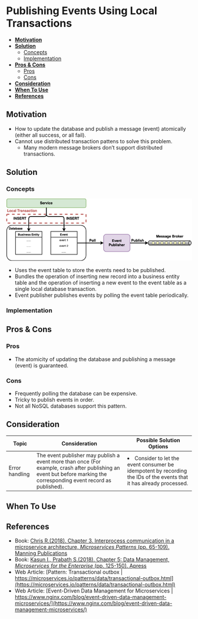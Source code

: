 # Publishing Events Using Local Transactions

- [**Motivation**](#motivation)
- [**Solution**](#solution)
   - [Concepts](#concepts)
   - [Implementation](#implementation)
- [**Pros & Cons**](#pros--cons)
   - [Pros](#pros)
   - [Cons](#cons)
- [**Consideration**](#consideration)
- [**When To Use**](#when-to-use)
- [**References**](#references)

## Motivation
- How to update the database and publish a message (event) atomically (either all success, or all fail).
- Cannot use distributed transaction pattens to solve this problem.
   - Many modern message brokers don’t support distributed transactions.

## Solution
### Concepts
![](../../diagrams/png/publishing_events_using_local_transactions_small.png)
- Uses the event table to store the events need to be published.
- Bundles the operation of inserting new record into a business entity table and the operation of inserting a new event to the event table as a single local database transaction.
- Event publisher publishes events by polling the event table periodically.

### Implementation

## Pros & Cons
### Pros
- The atomicity of updating the database and publishing a message (event) is guaranteed.

### Cons
- Frequently polling the database can be expensive.
- Tricky to publish events in order.
- Not all NoSQL databases support this pattern.

## Consideration
| Topic | Consideration | Possible Solution Options |
|----|-----|-----|
| Error handling | The event publisher may publish a event more than once (For example, crash after publishing an event but before marking the corresponding event record as published). | <li>Consider to let the event consumer be idempotent by recording the IDs of the events that it has already processed. |

## When To Use

## References
- Book: [Chris R.(2018). Chapter 3. Interprocess communication in a microservice architecture, *Microservices Patterns* (pp. 65-109). Manning Publications](https://www.manning.com/books/microservices-patterns)
- Book: [Kasun I., Prabath S.(2018). Chapter 5: Data Management, *Microservices for the Enterprise* (pp. 125-150). Apress](https://www.apress.com/gp/book/9781484238578)
- Web Article: [Pattern: Transactional outbox | https://microservices.io/patterns/data/transactional-outbox.html](https://microservices.io/patterns/data/transactional-outbox.html)
- Web Article: [Event-Driven Data Management for Microservices | https://www.nginx.com/blog/event-driven-data-management-microservices/](https://www.nginx.com/blog/event-driven-data-management-microservices/)
